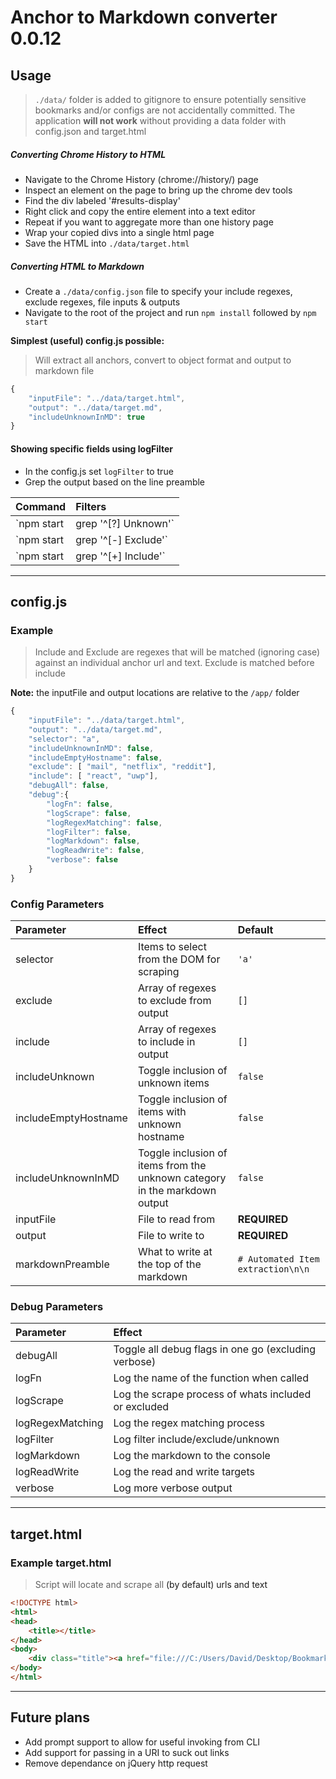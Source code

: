 # Anchor to Markdown converter 0.0.12

## Usage

> `./data/` folder is added to gitignore to ensure potentially sensitive bookmarks and/or configs are not accidentally committed. The application **will not work** without providing a data folder with config.json and target.html

##### Converting Chrome History to HTML

* Navigate to the Chrome History (chrome://history/) page
* Inspect an element on the page to bring up the chrome dev tools
* Find the div labeled '#results-display'
* Right click and copy the entire element into a text editor
* Repeat if you want to aggregate more than one history page
* Wrap your copied divs into a single html page
* Save the HTML into `./data/target.html`

##### Converting HTML to Markdown

* Create a `./data/config.json` file to specify your include regexes, exclude regexes, file inputs & outputs
* Navigate to the root of the project and run `npm install` followed by `npm start`

**Simplest (useful) config.js possible:**

> Will extract all anchors, convert to object format and output to markdown file

```javascript
{
    "inputFile": "../data/target.html",
    "output": "../data/target.md",
    "includeUnknownInMD": true
}
```

#### Showing specific fields using **logFilter**

* In the config.js set `logFilter` to true
* Grep the output based on the line preamble

Command | Filters
:--- | :---
`npm start | grep '^\[?\] Unknown'` |`[?] Unknown`
`npm start | grep '^\[\-\] Exclude'` |`[-] Exclude`
`npm start | grep '^\[+\] Include'` |`[+] Include`

--- 

## config.js

### Example

> Include and Exclude are regexes that will be matched (ignoring case) against an individual anchor url and text. Exclude is matched before include

**Note:** the inputFile and output locations are relative to the `/app/` folder

```javascript
{
    "inputFile": "../data/target.html",
    "output": "../data/target.md",
    "selector": "a",
    "includeUnknownInMD": false,
    "includeEmptyHostname": false,
    "exclude": [ "mail", "netflix", "reddit"],
    "include": [ "react", "uwp"],
    "debugAll": false,
    "debug":{
        "logFn": false,
        "logScrape": false,
        "logRegexMatching": false,
        "logFilter": false,
        "logMarkdown": false,
        "logReadWrite": false,
        "verbose": false
    }
}
```

### Config Parameters

Parameter | Effect | Default
:--- | :--- | :---
selector | Items to select from the DOM for scraping | `'a'`
exclude | Array of regexes to exclude from output | `[]`
include | Array of regexes to include in output | `[]`
includeUnknown | Toggle inclusion of unknown items | `false`
includeEmptyHostname | Toggle inclusion of items with unknown hostname | `false`
includeUnknownInMD | Toggle inclusion of items from the unknown category in the markdown output | `false`
inputFile | File to read from | **REQUIRED**
output | File to write to | **REQUIRED**
markdownPreamble | What to write at the top of the markdown | `# Automated Item extraction\n\n`


### Debug Parameters

Parameter | Effect
:--- | :---
debugAll | Toggle all debug flags in one go (excluding verbose)
logFn | Log the name of the function when called
logScrape | Log the scrape process of whats included or excluded
logRegexMatching | Log the regex matching process
logFilter | Log filter include/exclude/unknown
logMarkdown | Log the markdown to the console
logReadWrite | Log the read and write targets
verbose | Log more verbose output

---

## target.html

### Example target.html

> Script will locate and scrape all <a> (by default) urls and text

```html
<!DOCTYPE html>
<html>
<head>
    <title></title>
</head>
<body>
    <div class="title"><a href="file:///C:/Users/David/Desktop/Bookmarks.html" id="id-0" target="_top" title="file:///C:/Users/David/Desktop/Bookmarks.html" focus-type="title" tabindex="0">file:///C:/Users/David/Desktop/Bookmarks.html</a></div>
</body>
</html>
```

---

## Future plans

* Add prompt support to allow for useful invoking from CLI
* Add support for passing in a URI to suck out links
* Remove dependance on jQuery http request